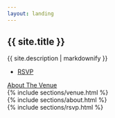 ```yaml
---
layout: landing
---
```

<html>
<section id="banner">
	<div class="inner">
		<h2>{{ site.title }}</h2>
		<p>{{ site.description | markdownify }}</p>
		<ul class="actions">
			<li><a href="#rsvp" class="button special">RSVP</a></li>
		</ul>
	</div>
	<a href="#venue" class="more scrolly">About The Venue</a>
</section>

<section id="venue" class="wrapper style3 special">
	{% include sections/venue.html %}
</section>

<section id="about" class="wrapper alt style2">
	{% include sections/about.html %}
</section>

<section id="rsvp" class="wrapper style1 special">
	{% include sections/rsvp.html %}
</section>


</html>
